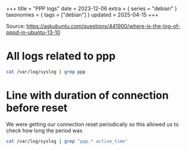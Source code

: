 +++
title = "PPP logs"
date = 2023-12-06
extra = { series = "debian" }
taxonomies = { tags = ["debian"] }
updated = 2025-04-15
+++

Source: <https://askubuntu.com/questions/441900/where-is-the-log-of-pppd-in-ubuntu-13-10>

# All logs related to ppp

```sh
cat /var/log/syslog | grep ppp
```

# Line with duration of connection before reset

We were getting our connection reset periodically so this allowed us to check how long the period was

```sh
cat /var/log/syslog | grep "ppp.* active_time"
```
